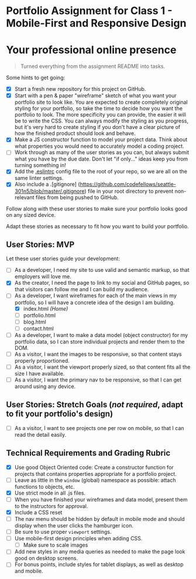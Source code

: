 # Portfolio Assignment for Class 1 - Mobile-First and Responsive Design

# Your professional online presence

> Turned everything from the assignment README into tasks.

Some hints to get going:

- [x] Start a fresh new repository for this project on GitHub.
- [x] Start with a pen & paper "wireframe" sketch of what you want your portfolio site to look like. You are expected to create completely original styling for your portfolio, so take the time to decide how you want the portfolio to look. The more specificity you can provide, the easier it will be to write the CSS. You can always modify the styling as you progress, but it's very hard to create styling if you don't have a clear picture of how the finished product should look and behave.
- [x] Make a JS constructor function to model your project data. Think about what properties you would need to accurately model a coding project.
- [ ] Work through as many of the user stories as you can, but always submit what you have by the due date. Don't let "if only..." ideas keep you from turning something in!
- [x] Add the [.eslintrc]() config file to the root of your repo, so we are all on the same linter settings.
- [x] Also include a .[gitignore] (https://github.com/codefellows/seattle-301n5/blob/master/.gitignore) file in your root directory to prevent non-relevant files from being pushed to GitHub.

Follow along with these user stories to make sure your portfolio looks good on any sized device.

Adapt these stories as necessary to fit how you want to build your portfolio.

## User Stories: MVP
Let these user stories guide your development:
  - [ ] As a developer, I need my site to use valid and semantic markup, so that employers will love me.
  - [x] As the creator, I need the page to link to my social and GitHub pages, so that visitors can follow me and I can build my audience.
  - [ ] As a developer, I want wireframes for each of the main views in my portfolio, so I will have a concrete idea of the design I am building.
    - [x] index.html _(Home)_
    - [ ] portfolio.html
    - [ ] blog.html
    - [ ] contact.html
  - [ ] As a developer, I want to make a data model (object constructor) for my portfolio data, so I can store individual projects and render them to the DOM.
  - [ ] As a visitor, I want the images to be responsive, so that content stays properly proportioned.
  - [ ] As a visitor, I want the viewport properly sized, so that content fits all the size I have available.
  - [ ] As a visitor, I want the primary nav to be responsive, so that I can get around using any device.

## User Stories: Stretch Goals (*not required*, adapt to fit your portfolio's design)
  - [ ] As a visitor, I want to see projects one per row on mobile, so that I can read the detail easily.

## Technical Requirements and Grading Rubric
- [x] Use good Object Oriented code: Create a constructor function for projects that contains properties appropriate for a portfolio project.
- [ ] Leave as little in the `window` (global) namespace as possible: attach functions to objects, etc.
- [x] Use strict mode in all .js files.
- [ ] When you have finished your wireframes and data model, present them to the instructors for approval.
- [x] Include a CSS reset
- [ ] The nav menu should be hidden by default in mobile mode and should display when the user clicks the hamburger icon.
- [ ] Be sure to use proper `viewport` settings.
- [ ] Use mobile-first design principles when adding CSS.
  - [ ] Make sure to scale images
- [ ] Add new styles in any media queries as needed to make the page look good on desktop screens.
- [ ] For bonus points, include styles for tablet displays, as well as desktop and mobile.

